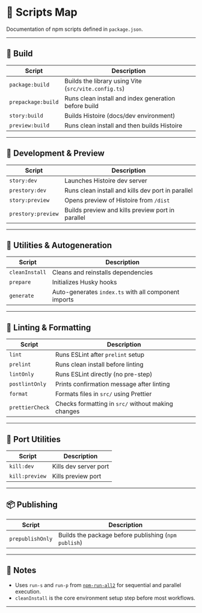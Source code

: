 # 🧭 Scripts Map

Documentation of npm scripts defined in `package.json`.

---

## 🔨 Build

| Script             | Description                                          |
| ------------------ | ---------------------------------------------------- |
| `package:build`    | Builds the library using Vite (`src/vite.config.ts`) |
| `prepackage:build` | Runs clean install and index generation before build |
| `story:build`      | Builds Histoire (docs/dev environment)               |
| `preview:build`    | Runs clean install and then builds Histoire          |

---

## 🚀 Development & Preview

| Script             | Description                                       |
| ------------------ | ------------------------------------------------- |
| `story:dev`        | Launches Histoire dev server                      |
| `prestory:dev`     | Runs clean install and kills dev port in parallel |
| `story:preview`    | Opens preview of Histoire from `/dist`            |
| `prestory:preview` | Builds preview and kills preview port in parallel |

---

## 🧹 Utilities & Autogeneration

| Script         | Description                                          |
| -------------- | ---------------------------------------------------- |
| `cleanInstall` | Cleans and reinstalls dependencies                   |
| `prepare`      | Initializes Husky hooks                              |
| `generate`     | Auto-generates `index.ts` with all component imports |

---

## 💄 Linting & Formatting

| Script          | Description                                        |
| --------------- | -------------------------------------------------- |
| `lint`          | Runs ESLint after `prelint` setup                  |
| `prelint`       | Runs clean install before linting                  |
| `lintOnly`      | Runs ESLint directly (no pre-step)                 |
| `postlintOnly`  | Prints confirmation message after linting          |
| `format`        | Formats files in `src/` using Prettier             |
| `prettierCheck` | Checks formatting in `src/` without making changes |

---

## 🧯 Port Utilities

| Script         | Description           |
| -------------- | --------------------- |
| `kill:dev`     | Kills dev server port |
| `kill:preview` | Kills preview port    |

---

## 📦 Publishing

| Script           | Description                                          |
| ---------------- | ---------------------------------------------------- |
| `prepublishOnly` | Builds the package before publishing (`npm publish`) |

---

## 📝 Notes

- Uses `run-s` and `run-p` from [`npm-run-all2`](https://www.npmjs.com/package/npm-run-all2) for sequential and parallel execution.
- `cleanInstall` is the core environment setup step before most workflows.

---
